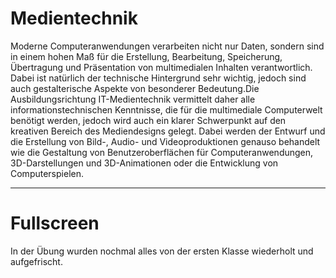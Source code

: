 # Medientechnik

Moderne Computeranwendungen verarbeiten nicht nur Daten, sondern sind in einem hohen Maß für die Erstellung, Bearbeitung, Speicherung, Übertragung und Präsentation von multimedialen Inhalten verantwortlich. Dabei ist natürlich der technische Hintergrund sehr wichtig, jedoch sind auch gestalterische Aspekte von besonderer Bedeutung.Die Ausbildungsrichtung IT-Medientechnik vermittelt daher alle informationstechnischen Kenntnisse, die für die multimediale Computerwelt benötigt werden, jedoch wird auch ein klarer Schwerpunkt auf den kreativen Bereich des Mediendesigns gelegt. Dabei werden der Entwurf und die Erstellung von Bild-, Audio- und Videoproduktionen genauso behandelt wie die Gestaltung von Benutzeroberflächen für Computeranwendungen, 3D-Darstellungen und 3D-Animationen oder die Entwicklung von Computerspielen. 

-----------------------------------------------------------------------------------------------------------------------------------------------------------------------------------

# Fullscreen

In der Übung wurden nochmal alles von der ersten Klasse wiederholt und aufgefrischt.
